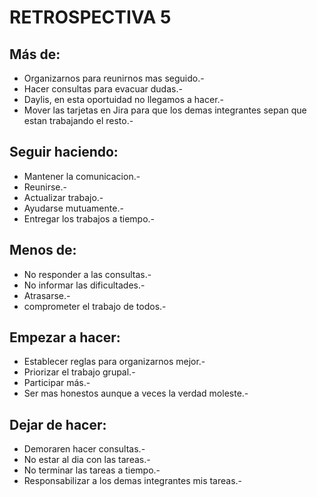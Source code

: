 # RETROSPECTIVA 5

## Más de:
- Organizarnos
para reunirnos mas seguido.-
- Hacer consultas para evacuar dudas.-
- Daylis, en esta oportuidad
no llegamos a hacer.-
- Mover las tarjetas en Jira para que los demas integrantes sepan que estan trabajando el resto.-

## Seguir haciendo:
- Mantener la comunicacion.-
- Reunirse.-
- Actualizar trabajo.-
- Ayudarse mutuamente.-
- Entregar los trabajos a tiempo.-

## Menos de:
- No responder a las consultas.-
- No informar las dificultades.-
- Atrasarse.-
- comprometer el trabajo de todos.-

## Empezar a hacer:
- Establecer reglas para 
organizarnos mejor.-
- Priorizar el trabajo grupal.-
- Participar más.-
- Ser mas honestos aunque a veces la verdad moleste.-

## Dejar de hacer:
- Demoraren hacer consultas.-
- No estar al dia con las tareas.-
- No terminar las tareas a tiempo.-
- Responsabilizar a los demas integrantes mis tareas.- 
